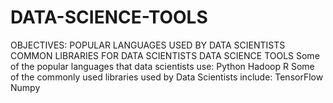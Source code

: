 # DATA-SCIENCE-TOOLS

OBJECTIVES:
POPULAR LANGUAGES USED BY DATA SCIENTISTS
COMMON LIBRARIES FOR DATA SCIENTISTS
DATA SCIENCE TOOLS
Some of the popular languages that data scientists use:
Python
Hadoop
R
Some of the commonly used libraries used by Data Scientists include:
TensorFlow
Numpy
